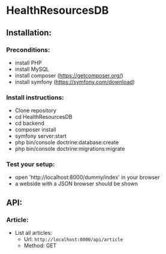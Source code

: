 # HealthResourcesDB

## Installation:

### Preconditions:
- install PHP
- install MySQL
- install composer (https://getcomposer.org/)
- install symfony (https://symfony.com/download)

### Install instructions:
- Clone repository
- cd HealthResourcesDB
- cd backend
- composer install
- symfony server:start
- php bin/console doctrine:database:create
- php bin/console doctrine:migrations:migrate

### Test your setup:
- open 'http://localhost:8000/dummy/index' in your browser
- a webside with a JSON browser should be shown

## API:

### Article:
- List all articles: 
    - Url: `http://localhost:8000/api/article`
    - Method: GET

